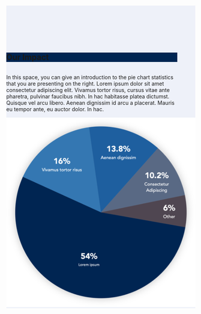 <div style="background-color: #EEF1F9">
  <div class="grid-container campaign-impact_pie">
      <div class="grid-row">
        <div class="tablet:grid-col" style="padding-top: 6rem; margin-right: 3rem;">
          <h2 style="background-color: #002552; margin-bottom: 2rem;">Our Impact</h2>
          <p>In this space, you can give an introduction to the pie chart statistics that you are presenting on the right. Lorem ipsum dolor sit amet consectetur adipiscing elit. Vivamus tortor risus, cursus vitae ante pharetra, pulvinar faucibus nibh. In hac habitasse platea dictumst. Quisque vel arcu libero. Aenean dignissim id arcu a placerat. Mauris eu tempor ante, eu auctor dolor. In hac. </p>
        </div>
        <div class="tablet:grid-col"><img src="/assets/icons/prototype/piechart.png"> </div>
      </div>
    </div>
</div>

